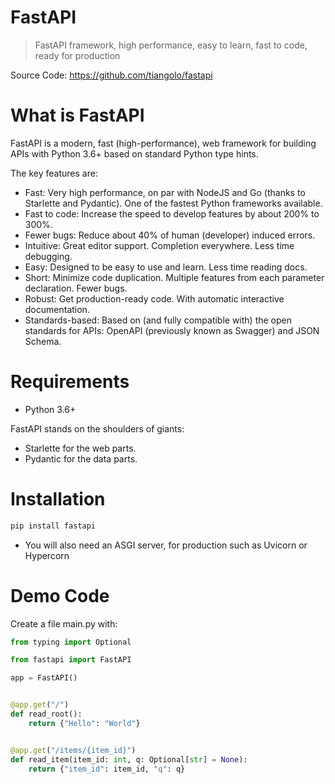 # FastAPI

> FastAPI framework, high performance, easy to learn, fast to code, ready for production

Source Code: https://github.com/tiangolo/fastapi

# What is FastAPI 

FastAPI is a modern, fast (high-performance), web framework for building APIs with Python 3.6+ based on standard Python type hints.

The key features are:

* Fast: Very high performance, on par with NodeJS and Go (thanks to Starlette and Pydantic). One of the fastest Python frameworks available.
* Fast to code: Increase the speed to develop features by about 200% to 300%. 
* Fewer bugs: Reduce about 40% of human (developer) induced errors. 
* Intuitive: Great editor support. Completion everywhere. Less time debugging.
* Easy: Designed to be easy to use and learn. Less time reading docs.
* Short: Minimize code duplication. Multiple features from each parameter declaration. Fewer bugs.
* Robust: Get production-ready code. With automatic interactive documentation.
* Standards-based: Based on (and fully compatible with) the open standards for APIs: OpenAPI (previously known as Swagger) and JSON Schema.


# Requirements

* Python 3.6+

FastAPI stands on the shoulders of giants:

* Starlette for the web parts.
* Pydantic for the data parts.

# Installation

```py
pip install fastapi
```

* You will also need an ASGI server, for production such as Uvicorn or Hypercorn

# Demo Code

Create a file main.py with:

```py
from typing import Optional

from fastapi import FastAPI

app = FastAPI()


@app.get("/")
def read_root():
    return {"Hello": "World"}


@app.get("/items/{item_id}")
def read_item(item_id: int, q: Optional[str] = None):
    return {"item_id": item_id, "q": q}
```


